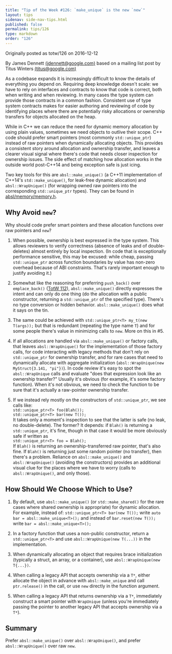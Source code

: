 ```yaml
---
title: "Tip of the Week #126: `make_unique` is the new `new`"
layout: tips
sidenav: side-nav-tips.html
published: false
permalink: tips/126
type: markdown
order: "126"
---
```


Originally posted as totw/126 on 2016-12-12

By James Dennett [(jdennett@google.com)](mailto:jdennett@google.com) based on a
mailing list post by Titus Winters [(titus@google.com)](mailto:titus@google.com)

As a codebase expands it is increasingly difficult to know the details of
everything you depend on. Requiring deep knowledge doesn't scale: we have to
rely on interfaces and contracts to know that code is correct, both when writing
and when reviewing. In many cases the type system can provide those contracts in
a common fashion. Consistent use of type system contracts makes for easier
authoring and reviewing of code by identifying places where there are
potentially risky allocations or ownership transfers for objects allocated on
the heap.

While in C++ we can reduce the need for dynamic memory allocation by using plain
values, sometimes we need objects to outlive their scope. C++ code should prefer
smart pointers (most commonly `std::unique_ptr`) instead of raw pointers when
dynamically allocating objects. This provides a consistent story around
allocation and ownership transfer, and leaves a clearer visual signal where
there's code that needs closer inspection for ownership issues. The side effect
of matching how allocation works in the outside world post-C++14 and being
exception safe is just icing.

Two key tools for this are `absl::make_unique()` (a C++11 implementation of
C++14's `std::make_unique()`, for leak-free dynamic allocation) and
`absl::WrapUnique()` (for wrapping owned raw pointers into the corresponding
`std::unique_ptr` types). They can be found in
[absl/memory/memory.h](https://github.com/abseil/abseil-cpp/blob/master/absl/memory/memory.h). 

## Why Avoid `new`?

Why should code prefer smart pointers and these allocation functions over raw
pointers and `new`?

1.  When possible, ownership is best expressed in the type system. This allows
    reviewers to verify correctness (absence of leaks and of double-deletes)
    almost entirely by local inspection. (In code that is exceptionally
    performance sensitive, this may be excused: while cheap, passing
    `std::unique_ptr` across function boundaries by value has non-zero overhead
    because of ABI constraints. That's rarely important enough to justify
    avoiding it.)

2.  Somewhat like the reasoning for preferring `push_back()` over
    `emplace_back()` ([TotW 112](/tips/112)), `absl::make_unique()` directly
    expresses the intent and can only do one thing (do the allocation with a
    public constructor, returning a `std::unique_ptr` of the specified
    type). There's no type conversion or hidden behavior. `absl::make_unique()`
    does what it says on the tin.

3.  The same could be achieved with `std::unique_ptr<T> my_t(new T(args));` but
    that is redundant (repeating the type name `T`) and for some people there's
    value in minimizing calls to `new`. More on this in \#5.

4.  If all allocations are handled via `absl::make_unique()` or factory calls,
    that leaves `absl::WrapUnique()` for the implementation of those factory
    calls, for code interacting with legacy methods that don't rely on
    `std::unique_ptr` for ownership transfer, and for rare cases that need to
    dynamically allocate with aggregate initialization (`absl::WrapUnique(new
    MyStruct{3.141, "pi"})`). In code review it's easy to spot the
    `absl::WrapUnique` calls and evaluate "does that expression look like an
    ownership transfer?" Usually it's obvious (for example, it's some factory
    function). When it's not obvious, we need to check the function to be sure
    that it's actually a raw-pointer ownership transfer.

5.  If we instead rely mostly on the constructors of `std::unique_ptr`, we see
    calls like: \
    `std::unique_ptr<T> foo(Blah());` \
    `std::unique_ptr<T> bar(new T());` \
    It takes only a moment's inspection to see that the latter is safe (no leak,
    no double-delete). The former? It depends: if `Blah()` is returning a
    `std::unique_ptr`, it's fine, though in that case it would be more obviously
    safe if written as \
    `std::unique_ptr<T> foo = Blah();` \
    If `Blah()` is returning an ownership-transferred raw pointer, that's also
    fine. If `Blah()` is returning just some random pointer (no transfer), then
    there's a problem. Reliance on `absl::make_unique()` and `absl::WrapUnique()`
    (avoiding the constructors) provides an additional visual clue for the
    places where we have to worry (calls to `absl::WrapUnique()`, and only those).

## How Should We Choose Which to Use?

1.  By default, use `absl::make_unique()` (or `std::make_shared()` for the rare
    cases where shared ownership is appropriate) for dynamic allocation. For
    example, instead of: `std::unique_ptr<T> bar(new T());` write `auto bar
    = absl::make_unique<T>();` and instead of `bar.reset(new T());` write
    `bar = absl::make_unique<T>();`

2.  In a factory function that uses a non-public constructor, return a
    `std::unique_ptr<T>` and use `absl::WrapUnique(new T(...))` in the
    implementation.

3.  When dynamically allocating an object that requires brace initialization
    (typically a struct, an array, or a container), use `absl::WrapUnique(new
    T{...})`.

4.  When calling a legacy API that accepts ownership via a `T*`, either allocate
    the object in advance with `absl::make_unique` and call `ptr.release()` in
    the call, or use `new` directly in the function argument.

5.  When calling a legacy API that returns ownership via a `T*`, immediately
    construct a smart pointer with `WrapUnique` (unless you're immediately
    passing the pointer to another legacy API that accepts ownership via a
    `T*`).

## Summary
Prefer `absl::make_unique()` over `absl::WrapUnique()`, and prefer
`absl::WrapUnique()` over raw `new`.
